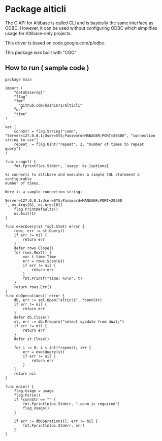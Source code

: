 # Package alticli
The C API for Altibase is called CLI and is basically the same interface as ODBC. However, it can be used without configuring ODBC which simplifies usage for Altibase-only projects.

This driver is based on code.google.com/p/odbc.

This package was built with "CGO"


## How to run ( sample code )
```
package main

import (
    "database/sql"
    "flag"
    "fmt"
    _ "github.com/bsshin71/alticli"
    "os"
    "time"
)

var (
    connStr = flag.String("conn", "Server=127.0.0.1;User=SYS;Password=MANAGER;PORT=20300", "connection string to use")
    repeat  = flag.Uint("repeat", 2, "number of times to repeat query")
)

func usage() {
    fmt.Fprintf(os.Stderr, `usage: %s [options]

%s connects to altibase and executes a simple SQL statement a configurable
number of times.

Here is a sample connection string:

Server=127.0.0.1;User=SYS;Password=MANAGER;PORT=20300
`, os.Args[0], os.Args[0])
    flag.PrintDefaults()
    os.Exit(1)
}

func execQuery(st *sql.Stmt) error {
    rows, err := st.Query()
    if err != nil {
        return err 
    }   
    defer rows.Close()
    for rows.Next() {
        var t time.Time
        err = rows.Scan(&t)
        if err != nil {
            return err 
        }   
        fmt.Printf("Time: %v\n", t)
    }   
    return rows.Err()
}
func dbOperations() error {
    db, err := sql.Open("alticli", *connStr)
    if err != nil {
        return err
    }
    defer db.Close()
    st, err := db.Prepare("select sysdate from dual;")
    if err != nil {
        return err
    }
    defer st.Close()

    for i := 0; i < int(*repeat); i++ {
        err = execQuery(st)
        if err != nil {
            return err
        }
    }
    return nil
}

func main() {
    flag.Usage = usage
    flag.Parse()
    if *connStr == "" {
        fmt.Fprintln(os.Stderr, "-conn is required")
        flag.Usage()
    }

    if err := dbOperations(); err != nil {
        fmt.Fprintln(os.Stderr, err)
    }
}

```

